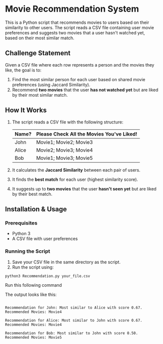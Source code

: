 # Movie Recommendation System  

This is a Python script that recommends movies to users based on their similarity to other users. The script reads a CSV file containing user movie preferences and suggests two movies that a user hasn't watched yet, based on their most similar match.  

## Challenge Statement  

Given a CSV file where each row represents a person and the movies they like, the goal is to:  
1. Find the most similar person for each user based on shared movie preferences (using Jaccard Similarity).  
2. Recommend **two movies** that the user **has not watched yet** but are liked by their most similar match.  

## How It Works  

1. The script reads a CSV file with the following structure:  

   | Name?  | Please Check All the Movies You've Liked! |  
   |--------|------------------------------------------|  
   | John   | Movie1; Movie2; Movie3                  |  
   | Alice  | Movie2; Movie3; Movie4                  |  
   | Bob    | Movie1; Movie3; Movie5                  |  

2. It calculates the **Jaccard Similarity** between each pair of users.  
3. It finds the **best match** for each user (highest similarity score).  
4. It suggests up to **two movies** that the user **hasn't seen yet** but are liked by their best match.  

## Installation & Usage  

### Prerequisites  

- Python 3  
- A CSV file with user preferences  

### Running the Script  

1. Save your CSV file in the same directory as the script.  
2. Run the script using:  

```bash
python3 Recommendation.py your_file.csv
```

Run this following command 


The output looks like this:
```

Recommendation for John: Most similar to Alice with score 0.67.
Recommended Movies: Movie4

Recommendation for Alice: Most similar to John with score 0.67.
Recommended Movies: Movie4

Recommendation for Bob: Most similar to John with score 0.50.
Recommended Movies: Movie5

```
